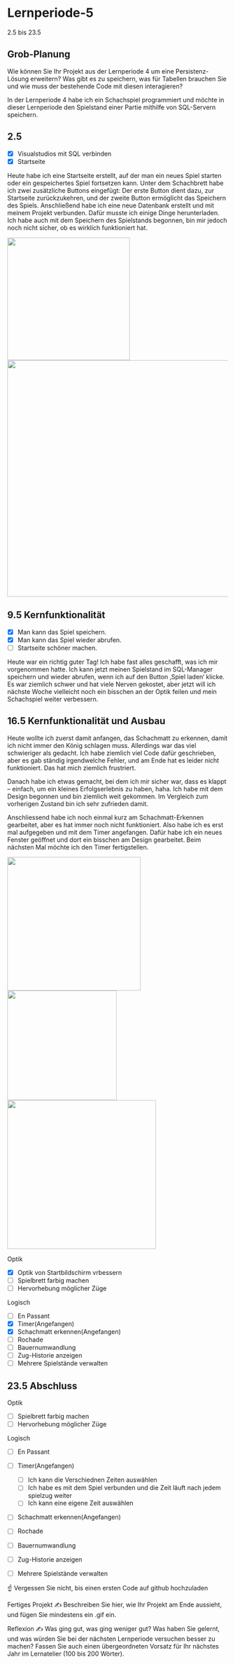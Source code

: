 # Lernperiode-5

2.5 bis 23.5

## Grob-Planung
Wie können Sie Ihr Projekt aus der Lernperiode 4 um eine Persistenz-Lösung erweitern? Was gibt es zu speichern, was für Tabellen brauchen Sie und wie muss der bestehende Code mit diesen interagieren?

In der Lernperiode 4 habe ich ein Schachspiel programmiert und möchte in dieser Lernperiode den Spielstand einer Partie mithilfe von SQL-Servern speichern.

## 2.5
- [x] Visualstudios mit SQL verbinden
- [x] Startseite
      
Heute habe ich eine Startseite erstellt, auf der man ein neues Spiel starten oder ein gespeichertes Spiel fortsetzen kann. Unter dem Schachbrett habe ich zwei zusätzliche Buttons eingefügt: Der erste Button dient dazu, zur Startseite zurückzukehren, und der zweite Button ermöglicht das Speichern des Spiels. Anschließend habe ich eine neue Datenbank erstellt und mit meinem Projekt verbunden. Dafür musste ich einige Dinge herunterladen. Ich habe auch mit dem Speichern des Spielstands begonnen, bin mir jedoch noch nicht sicher, ob es wirklich funktioniert hat.

      
<img src="https://github.com/user-attachments/assets/70cde90a-7f2b-4334-9ccd-d8d5da9ace44" width="280">
<img src="https://github.com/user-attachments/assets/b4f9a22d-a654-4a47-8987-c86435e70021" width="540">


## 9.5 Kernfunktionalität
- [x] Man kann das Spiel speichern.
- [x] Man kann das Spiel wieder abrufen.
- [ ] Startseite schöner machen.

Heute war ein richtig guter Tag! Ich habe fast alles geschafft, was ich mir vorgenommen hatte. Ich kann jetzt meinen Spielstand im SQL-Manager speichern und wieder abrufen, wenn ich auf den Button ‚Spiel laden‘ klicke. Es war ziemlich schwer und hat viele Nerven gekostet, aber jetzt will ich nächste Woche vielleicht noch ein bisschen an der Optik feilen und mein Schachspiel weiter verbessern. 



## 16.5 Kernfunktionalität und Ausbau

Heute wollte ich zuerst damit anfangen, das Schachmatt zu erkennen, damit ich nicht immer den König schlagen muss. Allerdings war das viel schwieriger als gedacht. Ich habe ziemlich viel Code dafür geschrieben, aber es gab ständig irgendwelche Fehler, und am Ende hat es leider nicht funktioniert. Das hat mich ziemlich frustriert.

Danach habe ich etwas gemacht, bei dem ich mir sicher war, dass es klappt – einfach, um ein kleines Erfolgserlebnis zu haben, haha. Ich habe mit dem Design begonnen und bin ziemlich weit gekommen. Im Vergleich zum vorherigen Zustand bin ich sehr zufrieden damit.

Anschliessend habe ich noch einmal kurz am Schachmatt-Erkennen gearbeitet, aber es hat immer noch nicht funktioniert. Also habe ich es erst mal aufgegeben und mit dem Timer angefangen. Dafür habe ich ein neues Fenster geöffnet und dort ein bisschen am Design gearbeitet. Beim nächsten Mal möchte ich den Timer fertigstellen.



<img src="https://github.com/user-attachments/assets/03187b51-a167-4ed6-acea-d4908dfb3a34" width="305">
<img src="https://github.com/user-attachments/assets/908b3d08-5ed5-4466-a8b2-b84942ece672" width="250">
<img src="https://github.com/user-attachments/assets/dda7289a-1904-420c-a576-f9076281b068" width="340">

Optik
- [x] Optik von Startbildschirm vrbessern
- [ ] Spielbrett farbig machen
- [ ] Hervorhebung möglicher Züge

Logisch
- [ ] En Passant
- [x] Timer(Angefangen)
- [x] Schachmatt erkennen(Angefangen)
- [ ] Rochade
- [ ] Bauernumwandlung
- [ ] Zug-Historie anzeigen
- [ ] Mehrere Spielstände verwalten

## 23.5 Abschluss

Optik
- [ ] Spielbrett farbig machen
- [ ] Hervorhebung möglicher Züge

Logisch
- [ ] En Passant
- [ ] Timer(Angefangen)
    - [ ] Ich kann die Verschiednen Zeiten auswählen
    - [ ] Ich habe es mit dem Spiel verbunden und die Zeit läuft nach jedem spielzug weiter
    - [ ] Ich kann eine eigene Zeit auswählen
           
- [ ] Schachmatt erkennen(Angefangen)
- [ ] Rochade
- [ ] Bauernumwandlung
- [ ] Zug-Historie anzeigen
- [ ] Mehrere Spielstände verwalten


☝️ Vergessen Sie nicht, bis einen ersten Code auf github hochzuladen

Fertiges Projekt
✍️ Beschreiben Sie hier, wie Ihr Projekt am Ende aussieht, und fügen Sie mindestens ein .gif ein.

Reflexion
✍️ Was ging gut, was ging weniger gut? Was haben Sie gelernt, und was würden Sie bei der nächsten Lernperiode versuchen besser zu machen? Fassen Sie auch einen übergeordneten Vorsatz für Ihr nächstes Jahr im Lernatelier (100 bis 200 Wörter).
